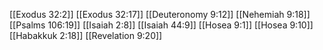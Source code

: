 [[Exodus 32:2]]
[[Exodus 32:17]]
[[Deuteronomy 9:12]]
[[Nehemiah 9:18]]
[[Psalms 106:19]]
[[Isaiah 2:8]]
[[Isaiah 44:9]]
[[Hosea 9:1]]
[[Hosea 9:10]]
[[Habakkuk 2:18]]
[[Revelation 9:20]]
